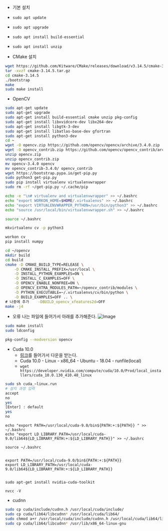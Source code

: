 - 기본 설치
 - `sudo apt update`
 - `sudo apt upgrade`
 - `sudo apt install build-essential`
 - `sudo apt install unzip`

- CMake 설치
```sh
wget https://github.com/Kitware/CMake/releases/download/v3.14.5/cmake-3.14.5.tar.gz
tar -xvzf cmake-3.14.5.tar.gz
cd cmake-3.14.5
./bootstrap
make
sudo make install
```

- OpenCV
```sh
sudo apt-get update
sudo apt-get upgrade
sudo apt-get install build-essential cmake unzip pkg-config
sudo apt-get install libxvidcore-dev libx264-dev
sudo apt-get install libgtk-3-dev
sudo apt-get install libatlas-base-dev gfortran
sudo apt-get install python3-dev
cd ~
wget -O opencv.zip https://github.com/opencv/opencv/archive/3.4.0.zip
wget -O opencv_contrib.zip https://github.com/opencv/opencv_contrib/archive/3.4.0.zip
unzip opencv.zip
unzip opencv_contrib.zip
mv opencv-3.4.0 opencv
mv opencv_contrib-3.4.0/ opencv_contrib
wget https://bootstrap.pypa.io/get-pip.py
sudo python3 get-pip.py
sudo pip install virtualenv virtualenvwrapper
sudo rm -rf ~/get-pip.py ~/.cache/pip

echo -e "\n# virtualenv and virtualenvwrapper" >> ~/.bashrc
echo "export WORKON_HOME=$HOME/.virtualenvs" >> ~/.bashrc
echo "export VIRTUALENVWRAPPER_PYTHON=/usr/bin/python3" >> ~/.bashrc
echo "source /usr/local/bin/virtualenvwrapper.sh" >> ~/.bashrc

source ~/.bashrc

mkvirtualenv cv -p python3

workon cv
pip install numpy

cd ~/opencv
mkdir build
cd build
cmake -D CMAKE_BUILD_TYPE=RELEASE \
	-D CMAKE_INSTALL_PREFIX=/usr/local \
	-D INSTALL_PYTHON_EXAMPLES=ON \
	-D INSTALL_C_EXAMPLES=OFF \
	-D OPENCV_ENABLE_NONFREE=ON \
	-D OPENCV_EXTRA_MODULES_PATH=~/opencv_contrib/modules \
	-D PYTHON_EXECUTABLE=~/.virtualenvs/cv/bin/python \
	-D BUILD_EXAMPLES=OFF .. \
# 나중에 추가    -DBUILD_opencv_xfeatures2d=OFF
make -j4
```
- 오류 나는 파일에 들어가서 아래를 추가해준다.
![Image](https://i.imgur.com/WbrudQI.png)
```sh
sudo make install
sudo ldconfig

pkg-config --modversion opencv
```

- Cuda 10.0
  - [링크](https://developer.nvidia.com/cuda-10.0-download-archive?target_os=Linux&target_arch=x86_64&target_distro=Ubuntu&target_version=1804&target_type=runfilelocal)를 들어가서 다운을 받는다.
  - Cuda 10.0 - Linux - x86_64 - Ubuntu - 18.04 - runfile(local)
  - `wget https://developer.nvidia.com/compute/cuda/10.0/Prod/local_installers/cuda_10.0.130_410.48_linux`

```sh
sudo sh cuda_~linux.run
# 설치 과정 입력
accept
no
yes
[Enter] : default
yes
no
```

```
echo "export PATH=/usr/local/cuda-9.0/bin${PATH:+:${PATH}} " >> ~/.bashrc
echo "export LD_LIBRARY_PATH=/usr/local/cuda-9.0/lib64${LD_LIBRARY_PATH:+:${LD_LIBRARY_PATH}}" >> ~/.bashrc

source ~/.bashrc


export PATH=/usr/local/cuda-9.0/bin${PATH:+:${PATH}} 
export LD_LIBRARY_PATH=/usr/local/cuda-9.0/lib64${LD_LIBRARY_PATH:+:${LD_LIBRARY_PATH}}


sudo apt-get install nvidia-cuda-toolkit

nvcc -V
```

- cudnn
```sh
sudo cp cuda/include/cudnn.h /usr/local/cuda/include/
sudo cp cuda/lib64/libcudnn* /usr/local/cuda/lib64/
sudo chmod a+r /usr/local/cuda/include/cudnn.h /usr/local/cuda/lib64/libcudnn*
sudo cp cuda/lib64/libcudnn* /usr/lib/x86_64-linux-gnu
```
